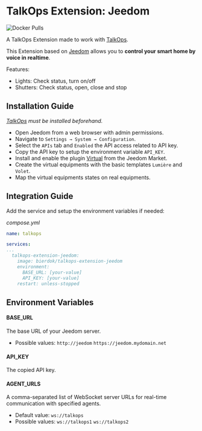 # TalkOps Extension: Jeedom
![Docker Pulls](https://img.shields.io/docker/pulls/bierdok/talkops-extension-jeedom)

A TalkOps Extension made to work with [TalkOps](https://link.talkops.app/talkops).

This Extension based on [Jeedom](https://jeedom.com/) allows you to **control your smart home by voice in realtime**.

Features:
* Lights: Check status, turn on/off
* Shutters: Check status, open, close and stop

## Installation Guide

_[TalkOps](https://link.talkops.app/install-talkops) must be installed beforehand._

* Open Jeedom from a web browser with admin permissions.
* Navigate to `Settings → System → Configuration`.
* Select the `APIs` tab and `Enabled` the API access related to API key.
* Copy the API key to setup the environment variable `API_KEY`.
* Install and enable the plugin [Virtual](https://market.jeedom.com/index.php?v=d&amp;p=market_display&amp;id=21) from the Jeedom Market.
* Create the virtual equipments with the basic templates `Lumière` and `Volet`.
* Map the virtual equipments states on real equipments.

## Integration Guide

Add the service and setup the environment variables if needed:

_compose.yml_
``` yml
name: talkops

services:
...
  talkops-extension-jeedom:
    image: bierdok/talkops-extension-jeedom
    environment:
      BASE_URL: [your-value]
      API_KEY: [your-value]
    restart: unless-stopped


```

## Environment Variables

#### BASE_URL

The base URL of your Jeedom server.
* Possible values: `http://jeedom` `https://jeedom.mydomain.net`

#### API_KEY

The copied API key.

#### AGENT_URLS

A comma-separated list of WebSocket server URLs for real-time communication with specified agents.
* Default value: `ws://talkops`
* Possible values: `ws://talkops1` `ws://talkops2`
